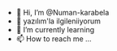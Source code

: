 - 👋 Hi, I’m @Numan-karabela
- 👀 yazılım'la ilgileniiyorum
- 🌱 I’m currently learning  
- 📫 How to reach me ... 
<!---
Numan-karabela/Numan-karabela is a ✨ special ✨ repository because its `README.md` (this file) appears on your GitHub profile.
You can click the Preview link to take a look at your changes.
--->
